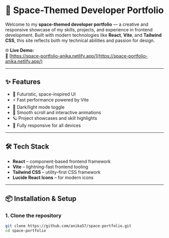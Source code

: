 # 🚀 Space-Themed Developer Portfolio

Welcome to my **space-themed developer portfolio** — a creative and responsive showcase of my skills, projects, and experience in frontend development. Built with modern technologies like **React**, **Vite**, and **Tailwind CSS**, this site reflects both my technical abilities and passion for design.

🌐 **Live Demo:**  
🔗 [https://space-portfolio-anika.netlify.app/](https://space-portfolio-anika.netlify.app/)

---

## ✨ Features

- 🌌 Futuristic, space-inspired UI
- ⚡ Fast performance powered by Vite
- 🌙 Dark/light mode toggle
- 🎯 Smooth scroll and interactive animations
- 🪐 Project showcases and skill highlights
- 📱 Fully responsive for all devices

---

## 🛠️ Tech Stack

- **React** – component-based frontend framework
- **Vite** – lightning-fast frontend tooling
- **Tailwind CSS** – utility-first CSS framework
- **Lucide React Icons** – for modern icons

---

## 📦 Installation & Setup

### 1. Clone the repository

```bash
git clone https://github.com/anika57/space-portfolio.git
cd space-portfolio
